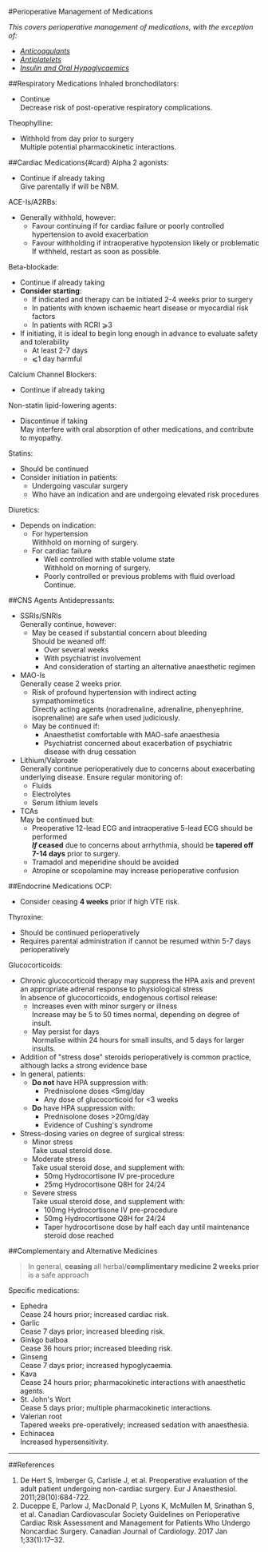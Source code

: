 #Perioperative Management of Medications

*This covers perioperative management of medications, with the exception of:*
* *[Anticoagulants](/anaesthesia/periop/periop-anticoag.md)*
* *[Antiplatelets](/anaesthesia/periop/periop-antiplatelet.md)*
* *[Insulin and Oral Hypoglycaemics](/disease/endo/dm.md#anaes)*




##Respiratory Medications
Inhaled bronchodilators:
* Continue  
Decrease risk of post-operative respiratory complications.


Theophylline:
* Withhold from day prior to surgery  
Multiple potential pharmacokinetic interactions.


##Cardiac Medications{#card}
Alpha 2 agonists:
* Continue if already taking  
Give parentally if will be NBM.


ACE-Is/A2RBs:
* Generally withhold, however:
	* Favour continuing if for cardiac failure or poorly controlled hypertension to avoid exacerbation
	* Favour withholding if intraoperative hypotension likely or problematic  
	If withheld, restart as soon as possible.

Beta-blockade:  
* Continue if already taking
* **Consider starting**:
	* If indicated and therapy can be initiated 2-4 weeks prior to surgery
	* In patients with known ischaemic heart disease or myocardial risk factors  
	* In patients with RCRI ⩾3
* If initiating, it is ideal to begin long enough in advance to evaluate safety and tolerability  
	* At least 2-7 days
	* ⩽1 day harmful


Calcium Channel Blockers:
* Continue if already taking


Non-statin lipid-lowering agents:
* Discontinue if taking  
May interfere with oral absorption of other medications, and contribute to myopathy.


Statins:
* Should be continued
* Consider initiation in patients:
	* Undergoing vascular surgery
	* Who have an indication and are undergoing elevated risk procedures

Diuretics:
* Depends on indication:
	* For hypertension  
	Withhold on morning of surgery.
	* For cardiac failure
		* Well controlled with stable volume state  
		Withhold on morning of surgery.
		* Poorly controlled or previous problems with fluid overload  
		Continue.



##CNS Agents
Antidepressants:
* SSRIs/SNRIs  
Generally continue, however:
	* May be ceased if substantial concern about bleeding  
	Should be weaned off:
		* Over several weeks
		* With psychiatrist involvement
		* And consideration of starting an alternative anaesthetic regimen
* MAO-Is  
Generally cease 2 weeks prior.
	* Risk of profound hypertension with indirect acting sympathomimetics  
	Directly acting agents (noradrenaline, adrenaline, phenyephrine, isoprenaline) are safe when used judiciously.
	* May be continued if:
		* Anaesthetist comfortable with MAO-safe anaesthesia
		* Psychiatrist concerned about exacerbation of psychiatric disease with drug cessation
* Lithium/Valproate  
Generally continue perioperatively due to concerns about exacerbating underlying disease. Ensure regular monitoring of:
	* Fluids
	* Electrolytes
	* Serum lithium levels
* TCAs  
May be continued but:
	* Preoperative 12-lead ECG and intraoperative 5-lead ECG should be performed  
	***If* ceased** due to concerns about arrhythmia, should be **tapered off 7-14 days** prior to surgery.
	* Tramadol and meperidine should be avoided
	* Atropine or scopolamine may increase perioperative confusion



##Endocrine Medications
OCP: 
* Consider ceasing **4 weeks** prior if high VTE risk.


Thyroxine:
* Should be continued perioperatively
* Requires parental administration if cannot be resumed within 5-7 days perioperatively


Glucocorticoids:
* Chronic glucocorticoid therapy may suppress the HPA axis and prevent an appropriate adrenal response to physiological stress  
In absence of glucocorticoids, endogenous cortisol release:
	* Increases even with minor surgery or illness  
	Increase may be 5 to 50 times normal, depending on degree of insult.
	* May persist for days  
	Normalise within 24 hours for small insults, and 5 days for larger insults.
* Addition of "stress dose" steroids perioperatively is common practice, although lacks a strong evidence base
* In general, patients:
	* **Do not** have HPA suppression with:
		* Prednisolone doses <5mg/day
		* Any dose of glucocorticoid for <3 weeks
	* **Do** have HPA suppression with:
		* Prednisolone doses >20mg/day
		* Evidence of Cushing's syndrome
* Stress-dosing varies on degree of surgical stress:
	* Minor stress  
	Take usual steroid dose.
	* Moderate stress  
	Take usual steroid dose, and supplement with:
		* 50mg Hydrocortisone IV pre-procedure
		* 25mg Hydrocortisone Q8H for 24/24
	* Severe stress  
	Take usual steroid dose, and supplement with:
		* 100mg Hydrocortisone IV pre-procedure
	 	* 50mg Hydrocortisone Q8H for 24/24
	 	* Taper hydrocortisone dose by half each day until maintenance steroid dose reached


##Complementary and Alternative Medicines
>In general, **ceasing** all herbal/**complimentary medicine 2 weeks prior** is a safe approach

Specific medications:
* Ephedra  
Cease 24 hours prior; increased cardiac risk.
* Garlic  
Cease 7 days prior; increased bleeding risk.
* Ginkgo balboa  
Cease 36 hours prior; increased bleeding risk.
* Ginseng  
Cease 7 days prior; increased hypoglycaemia.
* Kava  
Cease 24 hours prior; pharmacokinetic interactions with anaesthetic agents.
* St. John's Wort  
Cease 5 days prior; multiple pharmacokinetic interactions.
* Valerian root  
Tapered weeks pre-operatively; increased sedation with anaesthesia.
* Echinacea  
Increased hypersensitivity.



---

##References
1. De Hert S, Imberger G, Carlisle J, et al. Preoperative evaluation of the adult patient undergoing non-cardiac surgery. Eur J Anaesthesiol. 2011;28(10):684-722.
2. Duceppe E, Parlow J, MacDonald P, Lyons K, McMullen M, Srinathan S, et al. Canadian Cardiovascular Society Guidelines on Perioperative Cardiac Risk Assessment and Management for Patients Who Undergo Noncardiac Surgery. Canadian Journal of Cardiology. 2017 Jan 1;33(1):17–32. 
